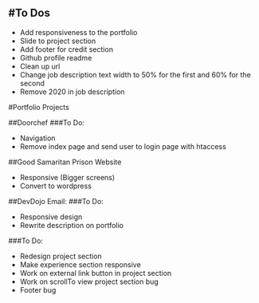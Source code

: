 #To Dos
---
- Add responsiveness to the portfolio
- Slide to project section
- Add footer for credit section
- Github profile readme
- Clean up url
- Change job description text width to 50% for the first and 60% for the second
- Remove 2020 in job description

#Portfolio Projects

##Doorchef
###To Do:
- Navigation
- Remove index page and send user to login page with htaccess

##Good Samaritan Prison Website
- Responsive (Bigger screens)
- Convert to wordpress

##DevDojo Email:
###To Do:
- Responsive design
- Rewrite description on portfolio

###To Do:
- Redesign project section
- Make experience section responsive
- Work on external link button in project section
- Work on scrollTo view project section bug
- Footer bug
